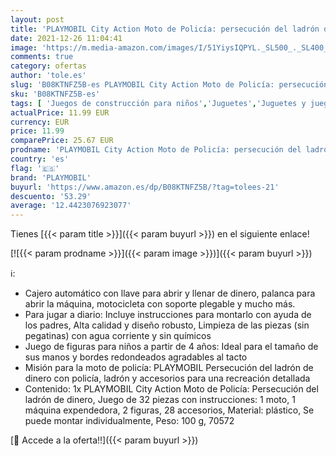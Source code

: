 ```yaml
---
layout: post
title: 'PLAYMOBIL City Action Moto de Policía: persecución del ladrón de dinero  A partir de 4 años  70572 '
date: 2021-12-26 11:04:41
image: 'https://m.media-amazon.com/images/I/51YiysIQPYL._SL500_._SL400_.jpg'
comments: true
category: ofertas
author: 'tole.es'
slug: 'B08KTNFZ5B-es PLAYMOBIL City Action Moto de Policía: persecución del...'
sku: 'B08KTNFZ5B-es'
tags: [ 'Juegos de construcción para niños','Juguetes','Juguetes y juegos','Sets de construcción','playmobil', ]
actualPrice: 11.99 EUR
currency: EUR
price: 11.99
comparePrice: 25.67 EUR
prodname: 'PLAYMOBIL City Action Moto de Policía: persecución del ladrón de dinero  A partir de 4 años  70572 '
country: 'es'
flag: '🇪🇸'
brand: 'PLAYMOBIL'
buyurl: 'https://www.amazon.es/dp/B08KTNFZ5B/?tag=tolees-21'
descuento: '53.29'
average: '12.4423076923077'
---
```


Tienes [{{< param title >}}]({{< param buyurl >}}) en el siguiente enlace!

[![{{< param prodname >}}]({{< param image >}})]({{< param buyurl >}})

ℹ️:

- Cajero automático con llave para abrir y llenar de dinero, palanca para abrir la máquina, motocicleta con soporte plegable y mucho más.
- Para jugar a diario: Incluye instrucciones para montarlo con ayuda de los padres, Alta calidad y diseño robusto, Limpieza de las piezas (sin pegatinas) con agua corriente y sin químicos
- Juego de figuras para niños a partir de 4 años: Ideal para el tamaño de sus manos y bordes redondeados agradables al tacto
- Misión para la moto de policía: PLAYMOBIL Persecución del ladrón de dinero con policía, ladrón y accesorios para una recreación detallada
- Contenido: 1x PLAYMOBIL City Action Moto de Policía: Persecución del ladrón de dinero, Juego de 32 piezas con instrucciones: 1 moto, 1 máquina expendedora, 2 figuras, 28 accesorios, Material: plástico, Se puede montar individualmente, Peso: 100 g, 70572

[🛒 Accede a la oferta!!]({{< param buyurl >}})
